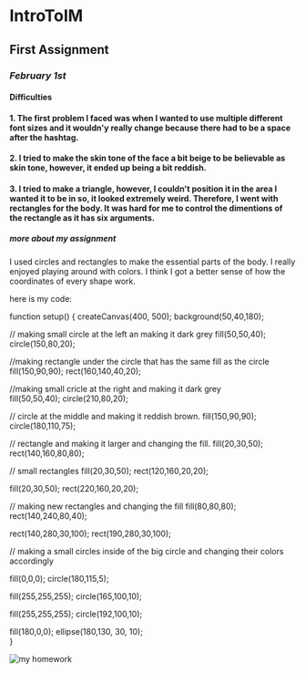 # IntroToIM

## **First Assignment**

### *February 1st*

#### Difficulties 

#### 1. The first problem I faced was when I wanted to use multiple different font sizes and it wouldn'y really change because there had to be a space after the hashtag.

#### 2. I tried to make the skin tone of the face a bit beige to be believable as skin tone, however, it ended up being a bit reddish. 

#### 3. I tried to make a triangle, however, I couldn't position it in the area I wanted it to be in so, it looked extremely weird. Therefore, I went with rectangles for the body. It was hard for me to control the dimentions of the rectangle as it has six arguments. 

##### *more about my assignment*

I used circles and rectangles to make the essential parts of the body. I really enjoyed playing around with colors. I think I got a better sense of how the coordinates of every shape work. 

here is my code:

function setup() {
  createCanvas(400, 500);
  background(50,40,180);
  
  // making small circle at the left an making it dark grey
  fill(50,50,40);
  circle(150,80,20);
  
  //making rectangle under the circle that has the same fill as the circle 
  fill(150,90,90);
  rect(160,140,40,20);
  
  
  //making small cricle at the right and making it dark grey  
  fill(50,50,40);
  circle(210,80,20);
  
  // circle at the middle and making it reddish brown.
  fill(150,90,90);
  circle(180,110,75);
  
  // rectangle and making it larger and changing the fill.
  fill(20,30,50);
  rect(140,160,80,80);
  
  // small rectangles 
  fill(20,30,50);
  rect(120,160,20,20);
  
  fill(20,30,50);
  rect(220,160,20,20);
  
  // making new rectangles and changing the fill
  fill(80,80,80);
  rect(140,240,80,40);
  
  rect(140,280,30,100);
  rect(190,280,30,100);

   // making a small circles inside of the big circle and changing their colors accordingly
  
  fill(0,0,0);
  circle(180,115,5);
  
   
  fill(255,255,255);
  circle(165,100,10);
  
  fill(255,255,255);
  circle(192,100,10);
  
  fill(180,0,0);
  ellipse(180,130, 30, 10);  
}


![my homework](selfportrait.png)
